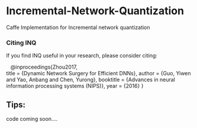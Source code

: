 # Incremental-Network-Quantization
Caffe Implementation for Incremental network quantization

### Citing INQ

If you find INQ useful in your research, please consider citing:

    @inproceedings{Zhou2017,		
      title = {Dynamic Network Surgery for Efficient DNNs},
      author = {Guo, Yiwen and Yao, Anbang and Chen, Yurong},
      booktitle = {Advances in neural information processing systems (NIPS)},
      year = {2016}
    } 
	

## Tips:


code coming soon....
